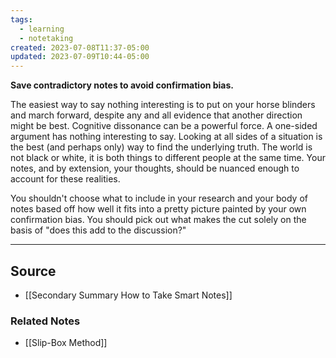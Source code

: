 ```yaml
---
tags:
  - learning
  - notetaking
created: 2023-07-08T11:37-05:00
updated: 2023-07-09T10:44-05:00
---
```

**Save contradictory notes to avoid confirmation bias.**

The easiest way to say nothing interesting is to put on your horse blinders and march forward, despite any and all evidence that another direction might be best. Cognitive dissonance can be a powerful force. A one-sided argument has nothing interesting to say. Looking at all sides of a situation is the best (and perhaps only) way to find the underlying truth. The world is not black or white, it is both things to different people at the same time. Your notes, and by extension, your thoughts, should be nuanced enough to account for these realities.

You shouldn't choose what to include in your research and your body of notes based off how well it fits into a pretty picture painted by your own confirmation bias. You should pick out what makes the cut solely on the basis of "does this add to the discussion?"

---

## Source
- [[Secondary Summary How to Take Smart Notes]]

### Related Notes
- [[Slip-Box Method]]